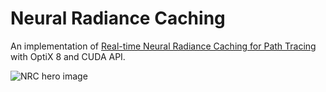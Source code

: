 # Neural Radiance Caching

An implementation of [Real-time Neural Radiance Caching for Path Tracing](https://research.nvidia.com/publication/2021-06_real-time-neural-radiance-caching-path-tracing) with OptiX 8 and CUDA API.

![NRC hero image](./apps/neural_radiance_caching_mdl/res/nrc.png)
